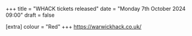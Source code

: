 +++
title = "WHACK tickets released"
date = "Monday 7th October 2024 09:00"
draft = false

[extra]
colour = "Red"
+++
https://warwickhack.co.uk/
